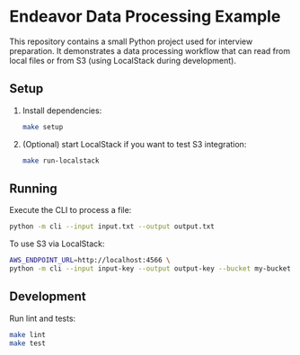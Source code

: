 # Endeavor Data Processing Example

This repository contains a small Python project used for interview preparation.
It demonstrates a data processing workflow that can read from local files or from
S3 (using LocalStack during development).

## Setup

1. Install dependencies:
   ```bash
   make setup
   ```
2. (Optional) start LocalStack if you want to test S3 integration:
   ```bash
   make run-localstack
   ```

## Running

Execute the CLI to process a file:

```bash
python -m cli --input input.txt --output output.txt
```

To use S3 via LocalStack:

```bash
AWS_ENDPOINT_URL=http://localhost:4566 \
python -m cli --input input-key --output output-key --bucket my-bucket
```

## Development

Run lint and tests:

```bash
make lint
make test
```

